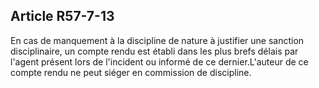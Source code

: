Article R57-7-13
----
En cas de manquement à la discipline de nature à justifier une sanction
disciplinaire, un compte rendu est établi dans les plus brefs délais par l'agent
présent lors de l'incident ou informé de ce dernier.L'auteur de ce compte rendu
ne peut siéger en commission de discipline.
